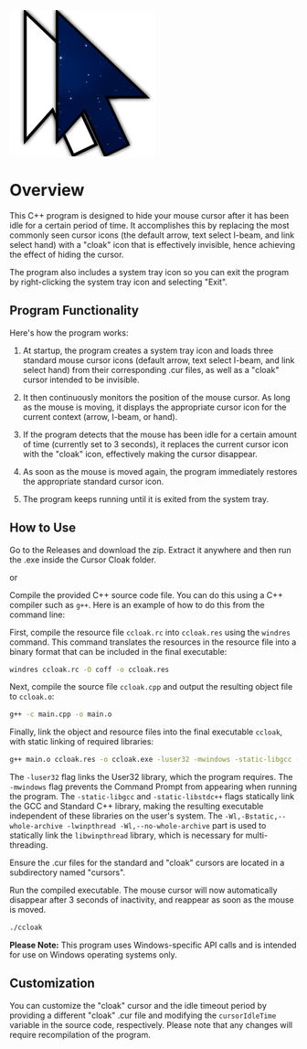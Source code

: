 
![alt text](https://github.com/nickshouse/Cursor-Cloak/blob/main/ccloak.png?raw=true)

# Overview

This C++ program is designed to hide your mouse cursor after it has been idle for a certain period of time. It accomplishes this by replacing the most commonly seen cursor icons (the default arrow, text select I-beam, and link select hand) with a "cloak" icon that is effectively invisible, hence achieving the effect of hiding the cursor.

The program also includes a system tray icon so you can exit the program by right-clicking the system tray icon and selecting "Exit".

## Program Functionality

Here's how the program works:

1. At startup, the program creates a system tray icon and loads three standard mouse cursor icons (default arrow, text select I-beam, and link select hand) from their corresponding .cur files, as well as a "cloak" cursor intended to be invisible.

2. It then continuously monitors the position of the mouse cursor. As long as the mouse is moving, it displays the appropriate cursor icon for the current context (arrow, I-beam, or hand).

3. If the program detects that the mouse has been idle for a certain amount of time (currently set to 3 seconds), it replaces the current cursor icon with the "cloak" icon, effectively making the cursor disappear.

4. As soon as the mouse is moved again, the program immediately restores the appropriate standard cursor icon.

5. The program keeps running until it is exited from the system tray.

## How to Use

Go to the Releases and download the zip. Extract it anywhere and then run the .exe inside the Cursor Cloak folder.

or

Compile the provided C++ source code file. You can do this using a C++ compiler such as `g++`. Here is an example of how to do this from the command line:

First, compile the resource file `ccloak.rc` into `ccloak.res` using the `windres` command. This command translates the resources in the resource file into a binary format that can be included in the final executable:

```sh
windres ccloak.rc -O coff -o ccloak.res
```

Next, compile the source file `ccloak.cpp` and output the resulting object file to `ccloak.o`:

```sh
g++ -c main.cpp -o main.o
```

Finally, link the object and resource files into the final executable `ccloak`, with static linking of required libraries:

```sh
g++ main.o ccloak.res -o ccloak.exe -luser32 -mwindows -static-libgcc -static-libstdc++ -Wl,-Bstatic,--whole-archive -lwinpthread -Wl,--no-whole-archive
```

The `-luser32` flag links the User32 library, which the program requires. The `-mwindows` flag prevents the Command Prompt from appearing when running the program. The `-static-libgcc` and `-static-libstdc++` flags statically link the GCC and Standard C++ library, making the resulting executable independent of these libraries on the user's system. The `-Wl,-Bstatic,--whole-archive -lwinpthread -Wl,--no-whole-archive` part is used to statically link the `libwinpthread` library, which is necessary for multi-threading.

Ensure the .cur files for the standard and "cloak" cursors are located in a subdirectory named "cursors".

Run the compiled executable. The mouse cursor will now automatically disappear after 3 seconds of inactivity, and reappear as soon as the mouse is moved.

```sh
./ccloak
```

**Please Note:** This program uses Windows-specific API calls and is intended for use on Windows operating systems only.

## Customization

You can customize the "cloak" cursor and the idle timeout period by providing a different "cloak" .cur file and modifying the `cursorIdleTime` variable in the source code, respectively. Please note that any changes will require recompilation of the program.
